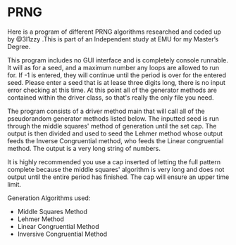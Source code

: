 # PRNG
Here is a program of different PRNG algorithms researched and coded up by @3l1zzy .This is part of an Independent study at EMU for my Master’s Degree.

This program includes no GUI interface and is completely console runnable. It will as for a seed, and a maximum number any loops are allowed to run for. If -1 is entered, they will continue until the period is over for the entered seed. Please enter a seed that is at lease three digits long, there is no input error checking at this time. At this point all of the generator methods are contained within the driver class, so that's really the only file you need.

The program consists of a driver method main that will call all of the pseudorandom generator methods listed below. The inputted seed is run through the middle squares' method of generation until the set cap. The output is then divided and used to seed the Lehmer method whose output feeds the Inverse Congruential method, who feeds the Linear congruential method. The output is a very long string of numbers.

It is highly recommended you use a cap inserted of letting the full pattern complete because the middle squares' algorithm is very long and does not output until the entire period has finished. The cap will ensure an upper time limit.

Generation Algorithms used:
- Middle Squares Method
- Lehmer Method
- Linear Congruential Method
- Inversive Congruential Method
